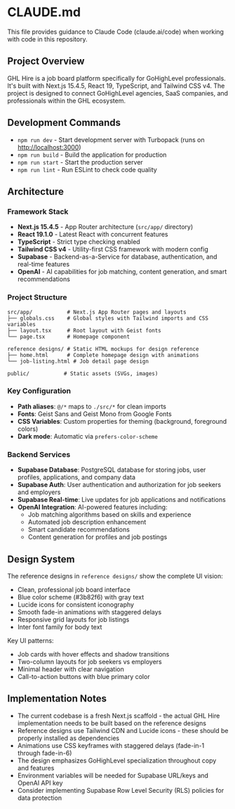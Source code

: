 # CLAUDE.md

This file provides guidance to Claude Code (claude.ai/code) when working with code in this repository.

## Project Overview

GHL Hire is a job board platform specifically for GoHighLevel professionals. It's built with Next.js 15.4.5, React 19, TypeScript, and Tailwind CSS v4. The project is designed to connect GoHighLevel agencies, SaaS companies, and professionals within the GHL ecosystem.

## Development Commands

- `npm run dev` - Start development server with Turbopack (runs on <http://localhost:3000>)
- `npm run build` - Build the application for production
- `npm run start` - Start the production server
- `npm run lint` - Run ESLint to check code quality

## Architecture

### Framework Stack

- **Next.js 15.4.5** - App Router architecture (`src/app/` directory)
- **React 19.1.0** - Latest React with concurrent features
- **TypeScript** - Strict type checking enabled
- **Tailwind CSS v4** - Utility-first CSS framework with modern config
- **Supabase** - Backend-as-a-Service for database, authentication, and real-time features
- **OpenAI** - AI capabilities for job matching, content generation, and smart recommendations

### Project Structure

```text
src/app/           # Next.js App Router pages and layouts
├── globals.css    # Global styles with Tailwind imports and CSS variables
├── layout.tsx     # Root layout with Geist fonts
└── page.tsx       # Homepage component

reference designs/ # Static HTML mockups for design reference
├── home.html      # Complete homepage design with animations
└── job-listing.html # Job detail page design

public/           # Static assets (SVGs, images)
```

### Key Configuration

- **Path aliases**: `@/*` maps to `./src/*` for clean imports
- **Fonts**: Geist Sans and Geist Mono from Google Fonts
- **CSS Variables**: Custom properties for theming (background, foreground colors)
- **Dark mode**: Automatic via `prefers-color-scheme`

### Backend Services

- **Supabase Database**: PostgreSQL database for storing jobs, user profiles, applications, and company data
- **Supabase Auth**: User authentication and authorization for job seekers and employers
- **Supabase Real-time**: Live updates for job applications and notifications
- **OpenAI Integration**: AI-powered features including:
  - Job matching algorithms based on skills and experience
  - Automated job description enhancement
  - Smart candidate recommendations
  - Content generation for profiles and job postings

## Design System

The reference designs in `reference designs/` show the complete UI vision:

- Clean, professional job board interface
- Blue color scheme (#3b82f6) with gray text
- Lucide icons for consistent iconography
- Smooth fade-in animations with staggered delays
- Responsive grid layouts for job listings
- Inter font family for body text

Key UI patterns:

- Job cards with hover effects and shadow transitions
- Two-column layouts for job seekers vs employers
- Minimal header with clear navigation
- Call-to-action buttons with blue primary color

## Implementation Notes

- The current codebase is a fresh Next.js scaffold - the actual GHL Hire implementation needs to be built based on the reference designs
- Reference designs use Tailwind CDN and Lucide icons - these should be properly installed as dependencies
- Animations use CSS keyframes with staggered delays (fade-in-1 through fade-in-6)
- The design emphasizes GoHighLevel specialization throughout copy and features
- Environment variables will be needed for Supabase URL/keys and OpenAI API key
- Consider implementing Supabase Row Level Security (RLS) policies for data protection
